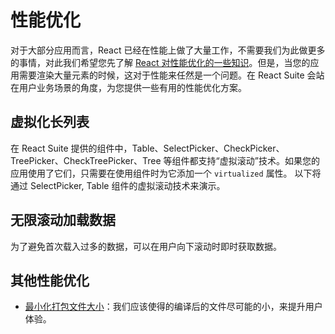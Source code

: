 # 性能优化

对于大部分应用而言，React 已经在性能上做了大量工作，不需要我们为此做更多的事情，对此我们希望您先了解 [React 对性能优化的一些知识](https://zh-hans.reactjs.org/docs/optimizing-performance.html)。但是，当您的应用需要渲染大量元素的时候，这对于性能来任然是一个问题。在 React Suite 会站在用户业务场景的角度，为您提供一些有用的性能优化方案。

## 虚拟化长列表

在 React Suite 提供的组件中，Table、SelectPicker、CheckPicker、TreePicker、CheckTreePicker、Tree 等组件都支持“虚拟滚动”技术。如果您的应用使用了它们，只需要在使用组件时为它添加一个 `virtualized` 属性。 以下将通过 SelectPicker, Table 组件的虚拟滚动技术来演示。

<!--{include:<components/select-picker/fragments/virtualized.md>}-->
<!--{include:<components/table/fragments/virtualized.md>}-->

## 无限滚动加载数据

为了避免首次载入过多的数据，可以在用户向下滚动时即时获取数据。

<!--{include:<components/select-picker/fragments/infinite-loader.md>}-->
<!--{include:<components/table/fragments/infinite-loader.md>}-->

## 其他性能优化

- [最小化打包文件大小](/zh/guide/modularized/)：我们应该使得的编译后的文件尽可能的小，来提升用户体验。
